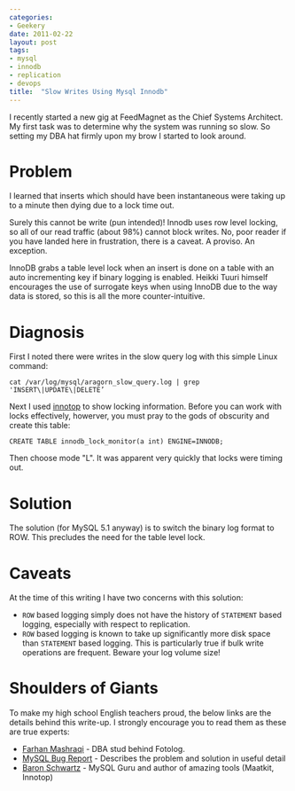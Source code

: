 ```yaml
---
categories: 
- Geekery
date: 2011-02-22
layout: post
tags: 
- mysql
- innodb
- replication
- devops
title:  "Slow Writes Using Mysql Innodb"
---
```


I recently started a new gig at FeedMagnet as the Chief Systems Architect.  My first task was to determine why the system was running so slow.   So setting my DBA hat firmly upon my brow I started to look around.  

# Problem

I learned that inserts which should have been instantaneous were taking up to a minute then dying due to a lock time out.  

Surely this cannot be write (pun intended)!  Innodb uses row level locking, so all of our read traffic (about 98%) cannot block writes.  No, poor reader if you have landed here in frustration, there is a caveat.  A proviso.  An exception.  

InnoDB grabs a table level lock when an insert is done on a table with an auto incrementing key if binary logging is enabled.  Heikki Tuuri himself encourages the use of surrogate keys when using InnoDB due to the way data is stored, so this is all the more counter-intuitive.

# Diagnosis

First I noted there were writes in the slow query log with this simple Linux command:

 `cat /var/log/mysql/aragorn_slow_query.log | grep 'INSERT\|UPDATE\|DELETE’`

Next I used [innotop](https://code.google.com/p/innotop/) to show locking information.  Before you can work with locks effectively, howerver, you must pray to the gods of obscurity and create this table:

`CREATE TABLE innodb_lock_monitor(a int) ENGINE=INNODB;`

Then choose mode "L".  It was apparent very quickly that locks were timing out.

# Solution

The solution (for MySQL 5.1 anyway) is to switch the binary log format to ROW.  This precludes the need for the table level lock.  

# Caveats

At the time of this writing I have two concerns with this solution:

* `ROW` based logging simply does not have the history of `STATEMENT` based logging, especially with respect to replication.
 * `ROW` based logging is known to take up significantly more disk space than `STATEMENT` based logging.  This is particularly true if bulk write operations are frequent.  Beware your log volume size!

# Shoulders of Giants

To make my high school English teachers proud, the below links are the details behind this write-up.  I strongly encourage you to read them as these are true experts:

* [Farhan Mashraqi](http://mysqldatabaseadministration.blogspot.com/2007/06/innodb-table-locks.html) - DBA stud behind Fotolog.  
* [MySQL Bug Report](http://bugs.mysql.com/bug.php?id=16229) - Describes the problem and solution in useful detail
* [Baron Schwartz](http://www.xaprb.com/blog/2007/09/18/how-to-debug-innodb-lock-waits/) - MySQL Guru and author of amazing tools (Maatkit, Innotop)
